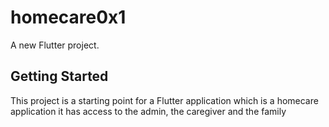 # homecare0x1

A new Flutter project.

## Getting Started

This project is a starting point for a Flutter application which is a homecare application
it has access to the admin, the caregiver and the family

